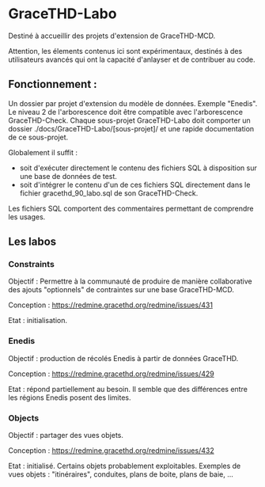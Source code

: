 # GraceTHD-Labo

Destiné à accueillir des projets d'extension de GraceTHD-MCD. 

Attention, les élements contenus ici sont expérimentaux, destinés à des utilisateurs avancés qui ont la capacité d'anlayser et de contribuer au code.

## Fonctionnement : 
Un dossier par projet d'extension du modèle de données. Exemple "Enedis". Le niveau 2 de l'arborescence doit être compatible avec l'arborescence GraceTHD-Check. Chaque sous-projet GraceTHD-Labo doit comporter un dossier ./docs/GraceTHD-Labo/[sous-projet]/ et une rapide documentation de ce sous-projet. 

Globalement il suffit : 
- soit d'exécuter directement le contenu des fichiers SQL à disposition sur une base de données de test. 
- soit d'intégrer le contenu d'un de ces fichiers SQL directement dans le fichier gracethd_90_labo.sql de son GraceTHD-Check. 

Les fichiers SQL comportent des commentaires permettant de comprendre les usages. 

## Les labos

### Constraints
Objectif : Permettre à la communauté de produire de manière collaborative des ajouts "optionnels" de contraintes sur une base GraceTHD-MCD. 

Conception : 
https://redmine.gracethd.org/redmine/issues/431

Etat : initialisation. 

### Enedis
Objectif : production de récolés Enedis à partir de données GraceTHD.

Conception :
https://redmine.gracethd.org/redmine/issues/429

Etat : répond partiellement au besoin. Il semble que des différences entre les régions Enedis posent des limites. 

### Objects
Objectif : partager des vues objets. 

Conception : 
https://redmine.gracethd.org/redmine/issues/432

Etat : initialisé. Certains objets probablement exploitables. Exemples de vues objets : "itinéraires", conduites, plans de boite, plans de baie, ... 
